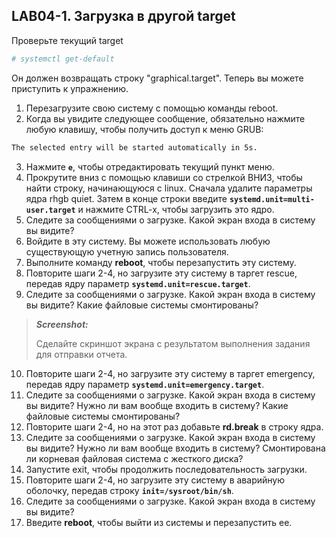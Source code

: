 ## LAB04-1. Загрузка в другой target
Проверьте текущий target

```bash
# systemctl get-default
```

Он должен возвращать строку "graphical.target". Теперь вы можете приступить к упражнению.
1. Перезагрузите свою систему с помощью команды reboot.
2. Когда вы увидите следующее сообщение, обязательно нажмите любую клавишу, чтобы получить доступ к
меню GRUB:

```bash
The selected entry will be started automatically in 5s.
```

3. Нажмите **```e```**, чтобы отредактировать текущий пункт меню.
4. Прокрутите вниз с помощью клавиши со стрелкой ВНИЗ, чтобы найти строку, начинающуюся с linux.
Сначала удалите параметры ядра rhgb quiet. Затем в конце строки введите **```systemd.unit=multi-user.target```** и нажмите CTRL-x, чтобы загрузить это ядро.
5. Следите за сообщениями о загрузке. Какой экран входа в систему вы видите?
6. Войдите в эту систему. Вы можете использовать любую существующую учетную запись пользователя.
7. Выполните команду **reboot**, чтобы перезапустить эту систему.
8. Повторите шаги 2-4, но загрузите эту систему в таргет rescue, передав ядру параметр **```systemd.unit=rescue.target```**.
9. Следите за сообщениями о загрузке. Какой экран входа в систему вы видите? Какие файловые системы смонтированы?

>***Screenshot:***
>
>Cделайте скриншот экрана c результатом выполнения задания для отправки отчета.

10. Повторите шаги 2-4, но загрузите эту систему в таргет emergency, передав ядру параметр **```systemd.unit=emergency.target```**.
11. Следите за сообщениями о загрузке. Какой экран входа в систему вы видите? Нужно ли вам вообще входить в систему? Какие файловые системы смонтированы?
12. Повторите шаги 2-4, но на этот раз добавьте **rd.break** в строку ядра.
13. Следите за сообщениями о загрузке. Какой экран входа в систему вы видите? Нужно ли вам вообще входить в систему? Смонтирована ли корневая файловая система с жесткого диска?
14. Запустите exit, чтобы продолжить последовательность загрузки.
15. Повторите шаги 2-4, но загрузите эту систему в аварийную оболочку, передав строку **```init=/sysroot/bin/sh```**.
16. Следите за сообщениями о загрузке. Какой экран входа в систему вы видите?
17. Введите **reboot**, чтобы выйти из системы и перезапустить ее.

